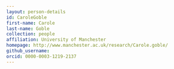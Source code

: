 ```yaml
---
layout: person-details
id: CaroleGoble
first-name: Carole
last-name: Goble
collection: people
affiliation: University of Manchester
homepage: http://www.manchester.ac.uk/research/Carole.goble/
github_username:
orcid: 0000-0003-1219-2137
---
```

